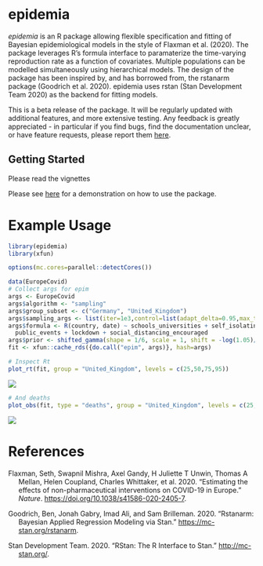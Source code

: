epidemia
================

*epidemia* is an R package allowing flexible specification and fitting
of Bayesian epidemiological models in the style of Flaxman et al.
(2020). The package leverages R’s formula interface to paramaterize the
time-varying reproduction rate as a function of covariates. Multiple
populations can be modelled simultaneously using hierarchical models.
The design of the package has been inspired by, and has borrowed from,
the rstanarm package (Goodrich et al. 2020). epidemia uses rstan (Stan
Development Team 2020) as the backend for fitting models.

This is a beta release of the package. It will be regularly updated with
additional features, and more extensive testing. Any feedback is greatly
appreciated - in particular if you find bugs, find the documentation
unclear, or have feature requests, please report them
[here](https://github.com/ImperialCollegeLondon/epidemia/issues).

## Getting Started

Please read the vignettes

Please see [here](/vignettes/introduction.md) for a demonstration on how
to use the package.

# Example Usage

``` r
library(epidemia)
library(xfun)
```
``` r
options(mc.cores=parallel::detectCores())

data(EuropeCovid)
# Collect args for epim
args <- EuropeCovid
args$algorithm <- "sampling"
args$group_subset <- c("Germany", "United_Kingdom")
args$sampling_args <- list(iter=1e3,control=list(adapt_delta=0.95,max_treedepth=15),seed=12345)
args$formula <- R(country, date) ~ schools_universities + self_isolating_if_ill +
  public_events + lockdown + social_distancing_encouraged
args$prior <- shifted_gamma(shape = 1/6, scale = 1, shift = -log(1.05)/6)
fit <- xfun::cache_rds({do.call("epim", args)}, hash=args)
```

``` r
# Inspect Rt
plot_rt(fit, group = "United_Kingdom", levels = c(25,50,75,95))
```

![](https://github.com/ImperialCollegeLondon/epidemia/README_files/figure-gfm/examplePlots-1.png)<!-- -->

``` r
# And deaths
plot_obs(fit, type = "deaths", group = "United_Kingdom", levels = c(25,50,75,95))
```

![](https://github.com/ImperialCollegeLondon/epidemia/README_files/figure-gfm/examplePlots-2.png)<!-- -->

# References

<div id="refs" class="references hanging-indent">

<div id="ref-Flaxman2020">

Flaxman, Seth, Swapnil Mishra, Axel Gandy, H Juliette T Unwin, Thomas A
Mellan, Helen Coupland, Charles Whittaker, et al. 2020. “Estimating the
effects of non-pharmaceutical interventions on COVID-19 in Europe.”
*Nature*. <https://doi.org/10.1038/s41586-020-2405-7>.

</div>

<div id="ref-rstanarm">

Goodrich, Ben, Jonah Gabry, Imad Ali, and Sam Brilleman. 2020.
“Rstanarm: Bayesian Applied Regression Modeling via Stan.”
<https://mc-stan.org/rstanarm>.

</div>

<div id="ref-rstan">

Stan Development Team. 2020. “RStan: The R Interface to Stan.”
<http://mc-stan.org/>.

</div>

</div>
